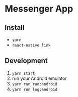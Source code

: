 # Messenger App

## Install
- `yarn`
- `react-native link`

## Development
1) `yarn start`
2) run your Android emulator
3) `yarn run run:android`
4) `yarn run log:android`
